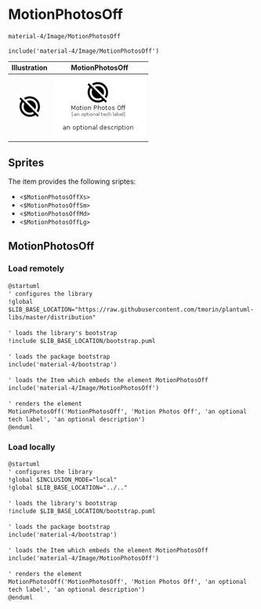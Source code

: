 # MotionPhotosOff


```text
material-4/Image/MotionPhotosOff
```

```text
include('material-4/Image/MotionPhotosOff')
```



| Illustration | MotionPhotosOff |
| :---: | :---: |
| ![illustration for Illustration](../../material-4/Image/MotionPhotosOff.png) | ![illustration for MotionPhotosOff](../../material-4/Image/MotionPhotosOff.Local.png) |



## Sprites
The item provides the following sriptes:

- `<$MotionPhotosOffXs>`
- `<$MotionPhotosOffSm>`
- `<$MotionPhotosOffMd>`
- `<$MotionPhotosOffLg>`





## MotionPhotosOff

### Load remotely
```plantuml
@startuml
' configures the library
!global $LIB_BASE_LOCATION="https://raw.githubusercontent.com/tmorin/plantuml-libs/master/distribution"

' loads the library's bootstrap
!include $LIB_BASE_LOCATION/bootstrap.puml

' loads the package bootstrap
include('material-4/bootstrap')

' loads the Item which embeds the element MotionPhotosOff
include('material-4/Image/MotionPhotosOff')

' renders the element
MotionPhotosOff('MotionPhotosOff', 'Motion Photos Off', 'an optional tech label', 'an optional description')
@enduml
```

### Load locally
```plantuml
@startuml
' configures the library
!global $INCLUSION_MODE="local"
!global $LIB_BASE_LOCATION="../.."

' loads the library's bootstrap
!include $LIB_BASE_LOCATION/bootstrap.puml

' loads the package bootstrap
include('material-4/bootstrap')

' loads the Item which embeds the element MotionPhotosOff
include('material-4/Image/MotionPhotosOff')

' renders the element
MotionPhotosOff('MotionPhotosOff', 'Motion Photos Off', 'an optional tech label', 'an optional description')
@enduml
```

